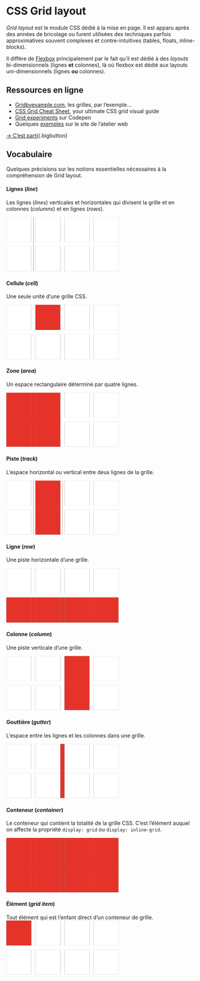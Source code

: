 # CSS Grid layout
<style>
img {max-width: 300px}
</style>

*Grid layout* est le module CSS dédié à la mise en page.
Il est apparu après des années de bricolage ou furent utilisées des techniques parfois approximatives souvent complexes et contre-intuitives (tables, floats, inline-blocks).

Il diffère de [Flexbox](../flex) principalement par le fait qu’il est dédié à des *layouts* bi-dimensionnels (lignes **et** colonnes), là où flexbox est dédié aux layouts uni-dimensionnels (lignes **ou** colonnes).

## Ressources en ligne

*   [Gridbyexample.com](https://gridbyexample.com/examples/), les grilles, par l’exemple…
*   [CSS Grid Cheat Sheet](https://alialaa.github.io/css-grid-cheat-sheet/), your ultimate CSS grid visual guide
*   [Grid experiments](https://codepen.io/search/pens?q=grid+experiment) sur Codepen
*   Quelques [exemples](../../exemples/#grid) sur le site de l’atelier web

[→ C’est parti](start/){.bigbutton}

## Vocabulaire

Quelques précisions sur les notions essentielles nécessaires à la compréhension de Grid layout.


#### Lignes (*line*)
Les lignes (*lines*) verticales et horizontales qui divisent la grille et en colonnes (*columns*) et en lignes (*rows*).

![](vocabulaire-line.svg)

#### Cellule (*cell*)
Une seule unité d’une grille CSS.

![](vocabulaire-cell.svg)

#### Zone (*area*)
Un espace rectangulaire déterminé par quatre lignes.

![](vocabulaire-area.svg)

#### Piste (*track*)
L’espace horizontal ou vertical entre deux lignes de la grille.

![](vocabulaire-track.svg)

#### Ligne (*row*)
Une piste horizontale d’une grille.

![](vocabulaire-row.svg)

#### Colonne (*column*)
Une piste verticale d’une grille.

![](vocabulaire-column.svg)

#### Gouttière (*gutter*)
L’espace entre les lignes et les colonnes dans une grille.

![](vocabulaire-gutter.svg)

#### Conteneur (*container*)
Le conteneur qui contient la totalité de la grille CSS. C’est l’élément auquel on affecte la propriété `display: grid` ou `display: inline-grid`.

![](vocabulaire-container.svg)

#### Élément (*grid item*)
Tout élément qui est l’enfant direct d’un conteneur de grille.
![](vocabulaire-item.svg)
